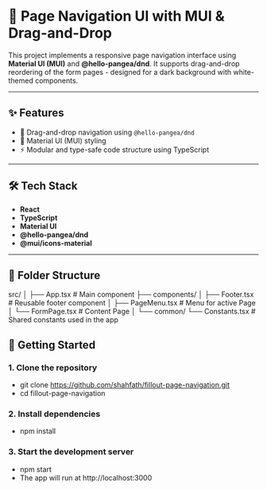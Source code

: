 # 📘 Page Navigation UI with MUI & Drag-and-Drop

This project implements a responsive page navigation interface using **Material UI (MUI)** and **@hello-pangea/dnd**. It supports drag-and-drop reordering of the form pages - designed for a dark background with white-themed components.

---

## ✨ Features

- 🧩 Drag-and-drop navigation using `@hello-pangea/dnd`
- 🎨 Material UI (MUI) styling
- ⚡ Modular and type-safe code structure using TypeScript

---

## 🛠 Tech Stack

- **React**
- **TypeScript**
- **Material UI**
- **@hello-pangea/dnd**
- **@mui/icons-material**

---

## 📁 Folder Structure

src/
│
├── App.tsx # Main component 
├── components/
│ ├── Footer.tsx # Reusable footer component
│ ├── PageMenu.tsx # Menu for active Page
│ └── FormPage.tsx # Content Page
│
└── common/
  └── Constants.tsx # Shared constants used in the app



## 🚀 Getting Started

### 1. Clone the repository

- git clone https://github.com/shahfath/fillout-page-navigation.git
- cd fillout-page-navigation

### 2.  Install dependencies
- npm install

### 3. Start the development server
- npm start
- The app will run at http://localhost:3000
